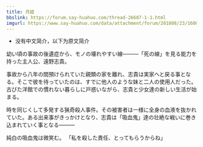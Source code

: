 ```yaml
---
title: 月姬
bbslink: https://forum.say-huahuo.com/thread-26687-1-1.html
imgurl: https://www.say-huahuo.com/data/attachment/forum/201808/23/160050gzph45v8v0iyiicr.jpg
---
```


* 没有中文简介，以下为原文简介


幼い頃の事故の後遺症から、モノの壊れやすい線―――「死の線」を見る能力を持った主人公、遠野志貴。

事故から八年の間預けられていた親類の家を離れ、志貴は実家へと戻る事となる。そこで彼を待っていたのは、すでに他人のような妹と二人の使用人だった。古びた洋館での慣れない暮らしに戸惑いながら、志貴と少女達の新しい生活が始まる。 

時を同じくして多発する猟奇殺人事件。その被害者は一様に全身の血液を抜かれていた。ある出来事がきっかけとなり、志貴は「吸血鬼」達の壮絶な戦いに巻き込まれていく事となる―――


純白の吸血鬼は微笑む。
「私を殺した責任、とってもらうからね」<!--more-->

